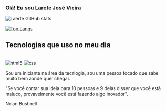 
### Olá! Eu sou Larete José Vieira 

![Laerte GitHub stats](https://github-readme-stats.vercel.app/api?username=LaerteJv&show_icons=true&theme=tokyonight)

[![Top Langs](https://github-readme-stats.vercel.app/api/top-langs/?username=LaerteJv)](https://github.com/anuraghazra/github-readme-stats)

## Tecnologias que uso no meu dia

<div style="display; inline_block"><br>
  <img align="center" alt="html5" src="https://img.shields.io/badge/HTML5-E34F26?style=for-the-badge&logo=html5&logoColor=white">
  <img align="center" alt="css" src="https://img.shields.io/badge/CSS3-1572B6?style=for-the-badge&logo=css3&logoColor=white">
</div> 


Sou um iniciante na área da tecnlogia, sou uma pessoa focado que sabe muito bem aonde quer chegar.

"Se você contar sua ideia para 10 pessoas e 9 delas disser que você está maluco, provavelmente você está fazendo algo inovador".

Nolan Bushnell


